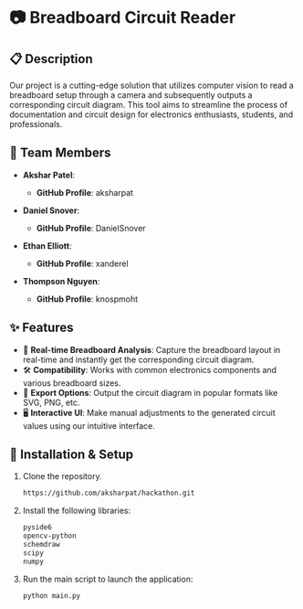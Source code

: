 # 📷 Breadboard Circuit Reader

## 📋 Description
Our project is a cutting-edge solution that utilizes computer vision to read a breadboard setup through a camera and subsequently outputs a corresponding circuit diagram. This tool aims to streamline the process of documentation and circuit design for electronics enthusiasts, students, and professionals.

## 👥 Team Members

- **Akshar Patel**: 
    - **GitHub Profile**: aksharpat
    
- **Daniel Snover**:
    - **GitHub Profile**: DanielSnover
    
- **Ethan Elliott**:
    - **GitHub Profile**: xanderel
    
- **Thompson Nguyen**:
    - **GitHub Profile**: knospmoht

## ✨ Features
- 📸 **Real-time Breadboard Analysis**: Capture the breadboard layout in real-time and instantly get the corresponding circuit diagram.
- 🛠 **Compatibility**: Works with common electronics components and various breadboard sizes.
- 💾 **Export Options**: Output the circuit diagram in popular formats like SVG, PNG, etc.
- 🖥 **Interactive UI**: Make manual adjustments to the generated circuit values using our intuitive interface.

## 🚀 Installation & Setup
1. Clone the repository.
   ```sh
   https://github.com/aksharpat/hackathon.git
   ```
2. Install the following libraries:
    ```sh
    pyside6
    opencv-python
    schemdraw
    scipy
    numpy
    ```
3. Run the main script to launch the application:
    ```
    python main.py
    ```
